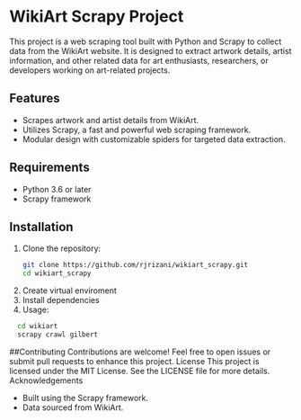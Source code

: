 # WikiArt Scrapy Project

This project is a web scraping tool built with Python and Scrapy to collect data from the WikiArt website. It is designed to extract artwork details, artist information, and other related data for art enthusiasts, researchers, or developers working on art-related projects.

## Features

- Scrapes artwork and artist details from WikiArt.
- Utilizes Scrapy, a fast and powerful web scraping framework.
- Modular design with customizable spiders for targeted data extraction.


## Requirements

- Python 3.6 or later
- Scrapy framework

## Installation

1. Clone the repository:
   ```bash
   git clone https://github.com/rjrizani/wikiart_scrapy.git
   cd wikiart_scrapy
2. Create virtual enviroment
3. Install dependencies
4. Usage:
```bash
  cd wikiart
  scrapy crawl gilbert
```

##Contributing
Contributions are welcome! Feel free to open issues or submit pull requests to enhance this project.
License
This project is licensed under the MIT License. See the LICENSE file for more details.
Acknowledgements
- Built using the Scrapy framework.
- Data sourced from WikiArt.

    

